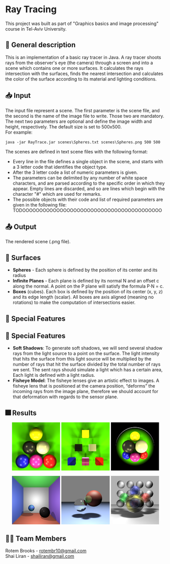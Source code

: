 # Ray Tracing

This project was built as part of "Graphics basics and image processing" course in Tel-Aviv University.

## :page_with_curl: General description
This is an implementation of a basic ray tracer in Java. A ray tracer shoots rays from the observer's eye (the camera) through a screen and into a scene which contains
one or more surfaces. It calculates the rays intersection with the surfaces, finds the nearest intersection and calculates the color of the surface according to its material
and lighting conditions.

## :inbox_tray: Input 
The input file represent a scene. 
The first parameter is the scene file, and the second is the name of the image file to write. Those two are mandatory. 
The next two parameters are optional and define the image width and height, respectively. The default size is set to 500x500.<br/>
For example:
```
java -jar RayTrace.jar scenes\Spheres.txt scenes\Spheres.png 500 500
```
The scenes are defined in text scene files with the following format: 
  * Every line in the file defines a single object in the scene, and starts with a 3 letter code that identifies the object type. 
  * After the 3 letter code a list of numeric parameters is given. 
  * The parameters can be delimited by any number of white space characters, and are parsed according to the 
     specific order in which they appear. Empty lines are discarded, and so are lines which begin with the character "#" which are used for remarks. 
  * The possible objects with their code and list of required parameters are given in the following file: TODOOOOOOOOOOOOOOOOOOOOOOOOOOOOOOOOOOOOOOOOO
    

## :outbox_tray: Output
The rendered scene (.png file).

## :sunrise: Surfaces
* **Spheres** - Each sphere is defined by the position of its center and its radius
* **Infinite Planes** - Each plane is defined by its normal N and an offset c along the normal. A point on the P plane will satisfy the formula P⋅N = c.
* **Boxes** (cubes). Each box is defined by the position of its center (x, y, z) and its edge length (scalar). All boxes are axis aligned (meaning no rotations) to make the computation of intersections easier.

## 🌈 Special Features
## 🎨 Special Features
* **Soft Shadows**: To generate soft shadows, we will send several shadow rays from the light source to a point on the surface. The light intensity that hits the surface from this light source will be multiplied by the number of rays that hit the surface divided by the total number of rays we sent. The sent rays should simulate a light which has a certain area, Each light is defined with a light radius.
* **Fisheye Model**: The fisheye lenses give an artistic effect to images. A fisheye lens that is positioned at the camera position, “deforms” the incoming rays from the image plane, therefore we should account for that deformation with regards to the sensor plane.

## 🎆 Results
<p align="center">
 <img src="images/PoolOut.png" width="30%" height="30%">
 <img src="images/PoolBoxOut.png" width="30%" height="30%">  
 <img src="images/PoolFishOut.png" width="30%" height="30%">
</p>
<p align="center">
 <img src="images/Room1Out.png" width="30%" height="30%">  
 <img src="images/SpheresOut.png" width="30%" height="30%">
 <img src="images/TransparencyOut.png" width="30%" height="30%">
</p>


## :ok_woman: Team Members
Rotem Brooks -  rotembr10@gmail.com <br/>
Shai Liran - shailiran@gmail.com
